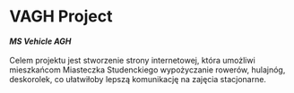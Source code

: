 # VAGH Project
<b>_MS Vehicle AGH_</b><br>
<br> Celem projektu jest stworzenie strony internetowej, która umożliwi mieszkańcom Miasteczka Studenckiego wypożyczanie rowerów, hulajnóg, deskorolek, co ułatwiłoby lepszą komunikację na zajęcia stacjonarne.
